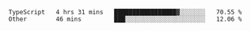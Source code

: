 <!--START_SECTION:waka-->

```text
TypeScript   4 hrs 31 mins   █████████████████▓░░░░░░░   70.55 %
Other        46 mins         ███░░░░░░░░░░░░░░░░░░░░░░   12.06 %
```

<!--END_SECTION:waka-->

